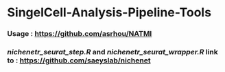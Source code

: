 # SingelCell-Analysis-Pipeline-Tools
### Usage : https://github.com/asrhou/NATMI

### *nichenetr_seurat_step.R* and *nichenetr_seurat_wrapper.R* link to :  https://github.com/saeyslab/nichenet
